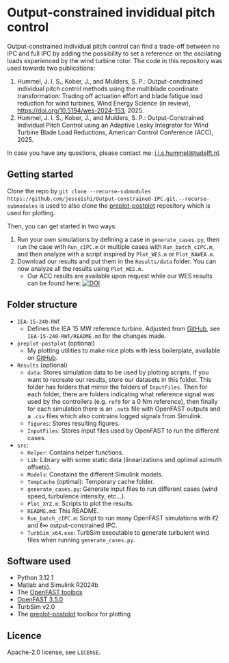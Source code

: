 # Output-constrained invididual pitch control

Output-constrained individual pitch control can find a trade-off between no IPC and full
IPC by adding the possibility to set a reference on the oscilating loads experienced by
the wind turbine rotor. The code in this repository was used towards two publications:

1. Hummel, J. I. S., Kober, J., and Mulders, S. P.: Output-constrained individual pitch
   control methods using the multiblade coordinate transformation: Trading off actuation
   effort and blade fatigue load reduction for wind turbines, Wind Energy Science (in
   review), <https://doi.org/10.5194/wes-2024-153>, 2025.
2. Hummel, J. I. S., Kober, J., and Mulders, S. P.: Output-Constrained Individual Pitch
   Control using an Adaptive Leaky Integrator for Wind Turbine Blade Load Reductions,
   American Control Conference (ACC), 2025.

In case you have any questions, please contact me:
[j.i.s.hummel@tudelft.nl](mailto:j.i.s.hummel@tudelft.nl).

## Getting started

Clone the repo by `git clone --recurse-submodules
https://github.com/jesseishi/Output-constrained-IPC.git`. `--recurse-submodules` is used
to also clone the [preplot-postplot](https://github.com/jesseishi/preplot-postplot)
repository which is used for plotting.

Then, you can get started in two ways:

1. Run your own simulations by defining a case in `generate_cases.py`, then run the case
   with `Run_cIPC.m` or multiple cases with `Run_batch_cIPC.m`, and then analyze with a
   script inspired by `Plot_WES.m` or `Plot_NAWEA.m`.
2. Download our results and put them in the `Results/data` folder. You can now analyze
   all the results using `Plot_WES.m`.
    - Our ACC results are available upon request while our WES results can be found
      here:
      [![DOI](https://data.4tu.nl/v3/datasets/372325a3-306e-4578-9c72-4fcda690a999/doi-badge.svg)](https://doi.org/10.4121/372325a3-306e-4578-9c72-4fcda690a999)

## Folder structure

- `IEA-15-240-RWT`
  - Defines the IEA 15 MW reference turbine. Adjusted from
    [GitHub](https://github.com/IEAWindTask37/IEA-15-240-RWT), see
    `IEA-15-240-RWT/README.md` for the changes made.
- `preplot-postplot` (optional)
  - My plotting utilities to make nice plots with less boilerplate, available on [GitHub](https://github.com/jesseishi/preplot-postplot).
- `Results` (optional)
  - `data`: Stores simulation data to be used by plotting scripts. If you want to
      recreate our results, store our datasets in this folder. This folder has
      folders that mirror the folders of `InputFiles`. Then for each folder,
      there are folders indicating what reference signal was used by the controllers
      (e.g. `ref0` for a 0 Nm reference), then finally for each simulation there is an
      `.outb` file with OpenFAST outputs and a `.csv` files which also contrains logged
      signals from Simulink.
  - `figures`: Stores resulting figures.
  - `InputFiles`: Stores input files used by OpenFAST to run the different cases.
- `src`:
  - `Helper`: Contains helper functions.
  - `Lib`: Library with some static data (linearizations and optimal azimuth offsets).
  - `Models`: Constains the different Simulink models.
  - `TempCache` (optimal): Temporary cache folder.
  - `generate_cases.py`: Generate input files to run different cases (wind speed,
turbulence intensity, etc...).
  - `Plot_XYZ.m`: Scripts to plot the results.
  - `README.md`: This README.
  - `Run_batch_cIPC.m`: Script to run many OpenFAST simulations with ℓ2 and ℓ∞
      output-constrained IPC.
  - `TurbSim_x64.exe`: TurbSim executable to generate turbulent wind files when running
    `generate_cases.py`.

## Software used

- Python 3.12.1
- Matlab and Simulink R2024b
- The [OpenFAST toolbox](https://github.com/OpenFAST/python-toolbox)
- [OpenFAST 3.5.0](https://github.com/OpenFAST/openfast/releases/tag/v3.5.0)
- TurbSim v2.0
- The [preplot-postplot](https://github.com/jesseishi/preplot-postplot) toolbox for
  plotting

## Licence

Apache-2.0 license, see `LICENSE`.
